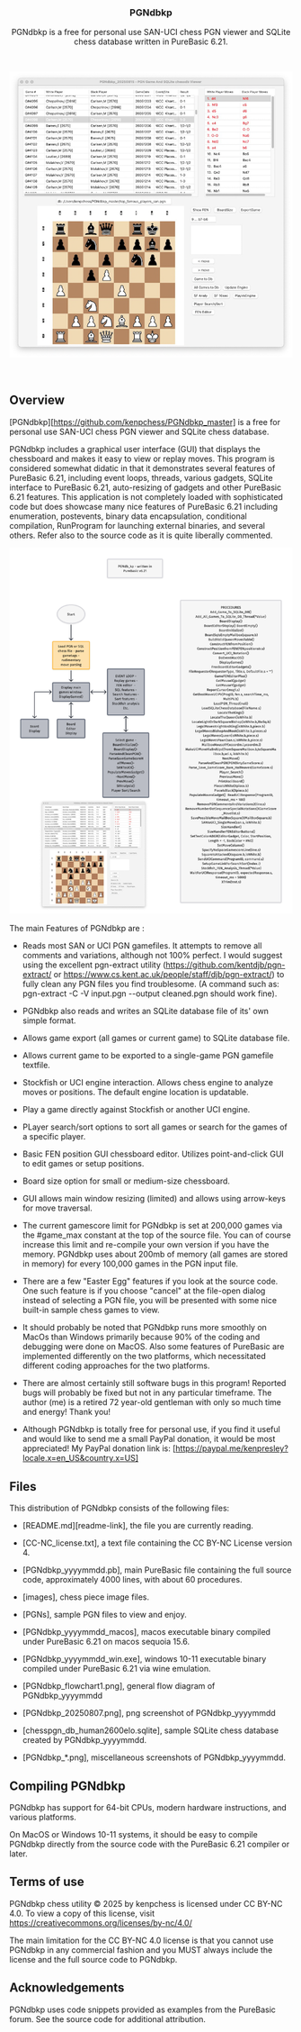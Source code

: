 <div align="center">
  

  <h3>PGNdbkp</h3>

  PGNdbkp is a free for personal use SAN-UCI chess PGN viewer and SQLite chess database
  written in PureBasic 6.21.
  <br>
  
  <br>
  
  ![Alt text](PGNdbkp_20250815_78pct.png "PGNdbko screenshot")

  
  <br>
  

</div>

## Overview

[PGNdbkp][https://github.com/kenpchess/PGNdbkp_master] is a free for personal use
SAN-UCI chess PGN viewer and SQLite chess database.

PGNdbkp  includes a graphical user interface (GUI) that displays the
chessboard and makes it easy to view or replay moves. This program is considered
somewhat didatic in that it demonstrates several features of PureBasic 6.21,
including event loops, threads, various gadgets, SQLite interface to PureBasic
6.21, auto-resizing of gadgets and other PureBasic 6.21 features. This application
is not completely loaded with sophisticated code but does showcase many nice
features of PureBasic 6.21 including enumeration, postevents, binary data
encapsulation, conditional compilation, RunProgram for launching external 
binaries, and several others. Refer also to the source code as it is quite 
liberally commented.

![Alt text](PGNdbkp_flowchart2a.png "PGNdbko overview")


The main Features of PGNdbkp are :

  * Reads most SAN or UCI PGN gamefiles. It attempts to remove all comments
    and variations, although not 100% perfect. I would suggest using the
    excellent pgn-extract utility (https://github.com/kentdjb/pgn-extract/
    or https://www.cs.kent.ac.uk/people/staff/djb/pgn-extract/) to fully
    clean any PGN files you find troublesome. (A command such as:
    pgn-extract -C -V input.pgn --output cleaned.pgn should work fine).
    
  * PGNdbkp also reads and writes an SQLite database file of its' own 
    simple format.
    
  * Allows game export (all games or current game) to SQLite database file.
  
  * Allows current game to be exported to a single-game PGN gamefile textfile.
  
  * Stockfish or UCI engine interaction. Allows chess engine to analyze moves
    or positions. The default engine location is updatable.
    
  * Play a game directly against Stockfish or another UCI engine.
  
  * PLayer search/sort options to sort all games or search for the
    games of a specific player.
    
  * Basic FEN position GUI chessboard editor. Utilizes point-and-click
    GUI to edit games or setup positions.
    
  * Board size option for small or medium-size chessboard.
  
  * GUI allows main window resizing (limited) and allows using arrow-keys
    for move traversal.
    
  * The current gamescore limit for PGNdbkp is set at 200,000 games via
    the #game_max constant at the top of the source file. You can of
    course increase this limit and re-compile your own version if you
    have the memory. PGNdbkp uses about 200mb of memory (all games are
    stored in memory) for every 100,000 games in the PGN input file.
    
  * There are a few "Easter Egg" features if you look at the source code.
    One such feature is if you choose "cancel" at the file-open dialog
    instead of selecting a PGN file, you will be presented with some
    nice built-in sample chess games to view.
    
  * It should probably be noted that PGNdbkp runs more smoothly on MacOs
    than Windows primarily because 90% of the coding and debugging were
    done on MacOS. Also some features of PureBasic are implemented
    differently on the two platforms, which necessitated different
    coding approaches for the two platforms.
    
  * There are almost certainly still software bugs in this program!
    Reported bugs will probably be fixed but not in any particular
    timeframe. The author (me) is a retired 72 year-old gentleman
    with only so much time and energy! Thank you!
    
  * Although PGNdbkp is totally free for personal use, if you find it
    useful and would like to send me a small PayPal donation, it would
    be most appreciated! My PayPal donation link is:
    [https://paypal.me/kenpresley?locale.x=en_US&country.x=US]
    

## Files

This distribution of PGNdbkp consists of the following files:

  * [README.md][readme-link], the file you are currently reading.

  * [CC-NC_license.txt], a text file containing the CC BY-NC
    License version 4.

  * [PGNdbkp_yyyymmdd.pb],  main PureBasic file containing the full source 
    code, approximately 4000 lines, with about 60 procedures.
  
  * [images], chess piece image files.
  
  * [PGNs], sample PGN files to view and enjoy.
  
  * [PGNdbkp_yyyymmdd_macos], macos executable binary compiled under
    PureBasic 6.21 on macos sequoia 15.6.
    
  * [PGNdbkp_yyyymmdd_win.exe], windows 10-11 executable binary compiled
    under PureBasic 6.21 via wine emulation.
    
  * [PGNdbkp_flowchart1.png], general flow diagram of PGNdbkp_yyyymmdd
  
  * [PGNdbkp_20250807.png], png screenshot of PGNdbkp_yyyymmdd
  
  * [chesspgn_db_human2600elo.sqlite], sample SQLite chess database
    created by PGNdbkp_yyyymmdd.
    
  * [PGNdbkp_*.png], miscellaneous screenshots of PGNdbkp_yyyymmdd.
  
  

## Compiling PGNdbkp

PGNdbkp has support for 64-bit CPUs, modern hardware instructions, and various platforms.

On MacOS or Windows 10-11 systems, it should be easy to compile PGNdbkp directly from the
source code with the PureBasic 6.21 compiler or later. 


## Terms of use


PGNdbkp chess utility  © 2025 by kenpchess is licensed under CC BY-NC 4.0. 
To view a copy of this license, visit https://creativecommons.org/licenses/by-nc/4.0/

The main limitation for the CC BY-NC 4.0 license is that you cannot use PGNdbkp in any 
commercial fashion and you MUST always include the license and the full source code to PGNdbkp.

## Acknowledgements

PGNdbkp uses code snippets provided as examples from the PureBasic forum. See the source
code for additional attribution.

[authors-link]:       https://github.com/official-PGNdbkp/PGNdbkp/blob/master/AUTHORS
[commits-link]:       https://github.com/official-PGNdbkp/PGNdbkp/commits/master
